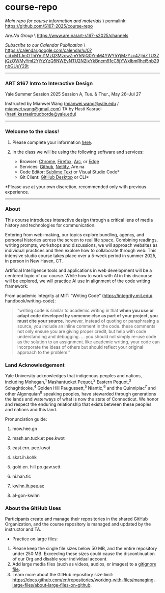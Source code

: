 # course-repo
*Main repo for course information and materials*
\ permalink: https://github.com/S167-2025/course-repo

*Are.Na Group*
\ https://www.are.na/art-s167-s2025/channels

*Subscribe to our Calendar Publication*
\ https://calendar.google.com/calendar/u/0?cid=MTJmOThiYmI1MzQ3MzcwZmY5NjQ0YmM4YWY5YjMzYzc4ZjhiZTU3ZjQzOWMyYmI2YjYzYzQ5NWEyNTU2N2IxYkBncm91cC5jYWxlbmRhci5nb29nbGUuY29t

---
### ART S167 Intro to Interactive Design
Yale Summer Session 2025
Session A, Tue. & Thur., May 26–Jul 27

Instructed by Mianwei Wang (mianwei.wang@yale.edu / mianwei.wang@gmail.com)
TA by Hasti Kasraei (hasti.kasraeiroudborde@yale.edu)

---
### Welcome to the class!
1. Please complete your information [here](https://docs.google.com/spreadsheets/d/1iCA_0KLCPTQO-Jp9vNeIYfdupQqk-JfGQLTN-tkx9xE/edit?usp=sharing).

2. In the class we will be using the following software and services:
    - Browser: [Chrome](https://www.google.com/chrome/), [Firefox](https://www.mozilla.org/en-US/firefox/new/?gad_source=1&gad_campaignid=21953014515&gbraid=0AAAAAD-k1GpNXfFAC6M-lFZBEjAtI3xlq&gclid=Cj0KCQjwotDBBhCQARIsAG5pinMONXI6tgDqC31znp1aJElfBex2pOkaboLVqv6wcFB9NUTh5-irqR8aAn9TEALw_wcB),  [Arc](https://arc.net/download), or [Edge](https://www.microsoft.com/en-us/edge/download?ch=1&form=MA13FJ)
    - Services: [Github](https://github.com/), [Netlify](https://www.netlify.com/), Are.na
    - Code Editor: [Sublime Text](https://www.sublimetext.com/) or Visual Studio Code*
    - Git Client: [GitHub Desktop](https://github.com/apps/desktop) or CLI*

*Please use at your own discretion, recommended only with previous experience.

---

### About
This course introduces interactive design through a critical lens of media history and technologies for communication.

Entering from web-making, our topics explore bundling, agency, and personal histories across the screen to real life space. Combining readings, writing prompts, workshops and discussions, we will approach websites as individual practices and then explore how to collaborate through web. This intensive studio course takes place over a 5-week period in summer 2025, in person in New Haven, CT.

Artificial Intelligence tools and applications in web development will be a centered topic of our course. While how to work with AI in this discourse will be explored, we will practice AI use in alignment of the code writing framework:

From academic integrity at MIT: “Writing Code” (https://integrity.mit.edu/ handbook/writing-code):

> “writing code is similar to academic writing in that **when you use or adapt code developed by someone else as part of your project, you must cite your source.** however, instead of quoting or paraphrasing a source, you include an inline comment in the code. these comments not only ensure you are giving proper credit, but help with code understanding and debugging. ... you should not simply re-use code as the solution to an assignment. like academic writing, your code can incorporate the ideas of others but should reflect your original approach to the problem.”

### Land Acknowledgement
Yale University acknowledges that indigenous peoples and nations, including Mohegan,<sup>1</sup> Mashantucket Pequot,<sup>2</sup> Eastern Pequot,<sup>3</sup> Schaghticoke,<sup>4</sup> Golden Hill Paugussett,<sup>5</sup> Niantic,<sup>6</sup> and the Quinnipiac<sup>7</sup> and other Algonquian<sup>8</sup> speaking peoples, have stewarded through generations the lands and waterways of what is now the state of Connecticut.  We honor and respect the enduring relationship that exists between these peoples and nations and this land.

Pronunciation guide:

1. mow.hee.gn

2. mash.an.tuck.et pee.kwot

3. east.ern. pee.kwot

4. skat.ih.kohk

5. gold.en. hill po.gaw.sett

6. ni.han.tic

7. kwihn.ih.pee.ac

8. al-gon-kwihn


### About the GitHub Uses
Participants create and manage their repositories in the shared GitHub Organization, and the course repository is managed and updated by the instructor and TA.
- Practice on large files:
1. Please keep the single file sizes below 50 MB, and the entire repository under 250 MB. Exceeding these sizes could cause the discontinuation of our Org and disable your individual account.
2. Add large media files (such as videos, audios, or images) to a [gitignore file](https://www.w3schools.com/git/git_ignore.asp).
3. Learn more about the GitHub repository size limit: https://docs.github.com/en/repositories/working-with-files/managing-large-files/about-large-files-on-github. 
